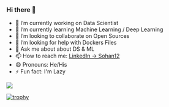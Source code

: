 ### Hi there 👋

- 🔭 I’m currently working on Data Scientist
- 🌱 I’m currently learning Machine Learning / Deep Learning
- 👯 I’m looking to collaborate on Open Sources
- 🤔 I’m looking for help with Dockers Files
- 💬 Ask me about about DS & ML
- 📫 How to reach me: [LinkedIn -> Sohan12](https://www.linkedin.com/in/sohan12/)
- 😄 Pronouns: He/His
- ⚡ Fun fact: I'm Lazy

<img src = 'https://github-readme-stats.vercel.app/api?username=sohanverma12&&show_icons=true&title_color=ffffff&icon_color=bb2acf&text_color=daf7dc&bg_color=151515'/>


[![trophy](https://github-profile-trophy.vercel.app/?username=kamyu104&column=8)](https://github-profile-trophy.vercel.app/?username=kamyu104&column=8)
